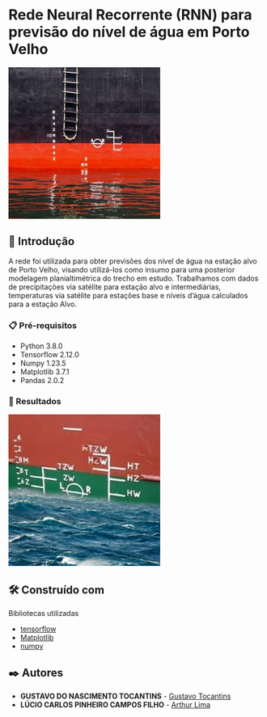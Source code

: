 # Rede Neural Recorrente (RNN) para previsão do nível de água em Porto Velho


<img src="https://github.com/gustavotocantins/CargoSecurity/blob/main/treino/Leve%20(145).png">

## 🚀 Introdução

A rede foi utilizada para obter previsões dos nível de água na estação alvo de Porto Velho, visando utilizá-los como insumo para uma posterior modelagem planialtimétrica do trecho em estudo. Trabalhamos com dados de precipitações via satélite para estação alvo e intermediárias, temperaturas via satélite para estações base e níveis d’água calculados para a estação Alvo.

### 📋 Pré-requisitos

- Python 3.8.0
- Tensorflow 2.12.0
- Numpy 1.23.5
- Matplotlib 3.7.1
- Pandas 2.0.2

### 🔩 Resultados

<img src="https://github.com/gustavotocantins/CargoSecurity/blob/main/teste/Carregado%202.png">


## 🛠️ Construído com

Bibliotecas utilizadas

* [tensorflow](https://www.tensorflow.org/tutorials/keras/classification?hl=pt-br)
* [Matplotlib](https://matplotlib.org) 
* [numpy](https://numpy.org)


## ✒️ Autores

* **GUSTAVO DO NASCIMENTO TOCANTINS** - [Gustavo Tocantins](https://www.linkedin.com/in/gustavotocantins/)
* **LÚCIO CARLOS PINHEIRO CAMPOS FILHO** - [Arthur Lima](https://www.linkedin.com/in/arthur-lima-6999a0178/)
